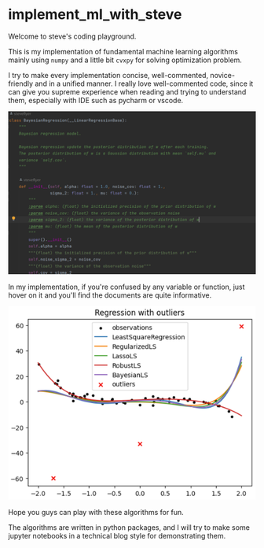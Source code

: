 # implement_ml_with_steve

Welcome to steve's coding playground.

This is my implementation of fundamental machine learning algorithms mainly using `numpy` and a little bit `cvxpy` for solving optimization problem.

I try to make every implementation concise, well-commented, novice-friendly and in a unified manner. I really love well-commented code, since it can give you supreme experience when reading and trying to understand them, especially with IDE such as pycharm or vscode.


![](data/readme_images/image-20230218123237241.png)


In my implementation, if you're confused by any variable or function, just hover on it and you'll find the documents are quite informative.


![](data/readme_images/image-20230218123326338.png)


Hope you guys can play with these algorithms for fun.

The algorithms are written in python packages, and I will try to make some jupyter notebooks in a technical blog style for demonstrating them.
